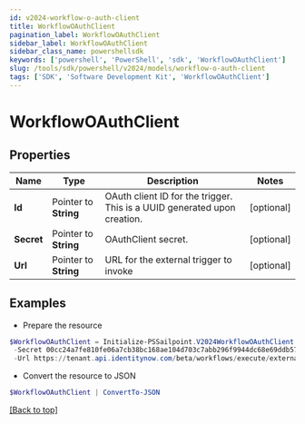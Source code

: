 ```yaml
---
id: v2024-workflow-o-auth-client
title: WorkflowOAuthClient
pagination_label: WorkflowOAuthClient
sidebar_label: WorkflowOAuthClient
sidebar_class_name: powershellsdk
keywords: ['powershell', 'PowerShell', 'sdk', 'WorkflowOAuthClient'] 
slug: /tools/sdk/powershell/v2024/models/workflow-o-auth-client
tags: ['SDK', 'Software Development Kit', 'WorkflowOAuthClient']
---
```



# WorkflowOAuthClient

## Properties

Name | Type | Description | Notes
------------ | ------------- | ------------- | -------------
**Id** |  Pointer to **String** | OAuth client ID for the trigger. This is a UUID generated upon creation. | [optional] 
**Secret** |  Pointer to **String** | OAuthClient secret. | [optional] 
**Url** |  Pointer to **String** | URL for the external trigger to invoke | [optional] 

## Examples

- Prepare the resource
```powershell
$WorkflowOAuthClient = Initialize-PSSailpoint.V2024WorkflowOAuthClient  -Id 1a58c03a6bf64dc2876f6988c6e2c7b7 `
 -Secret 00cc24a7fe810fe06a7cb38bc168ae104d703c7abb296f9944dc68e69ddb578b `
 -Url https://tenant.api.identitynow.com/beta/workflows/execute/external/c17bea3a-574d-453c-9e04-4365fbf5af0b
```

- Convert the resource to JSON
```powershell
$WorkflowOAuthClient | ConvertTo-JSON
```


[[Back to top]](#) 

